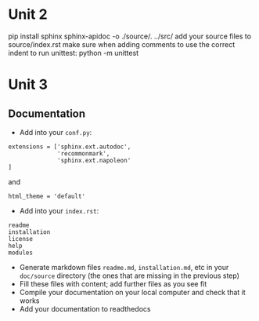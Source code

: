 # Unit 2
pip install sphinx
sphinx-apidoc -o ./source/. ../src/
add your source files to source/index.rst
make sure when adding comments to use the correct indent
to run unittest: python -m unittest

# Unit 3

## Documentation
- Add into your `conf.py`:
```
extensions = ['sphinx.ext.autodoc',
              'recommonmark',
              'sphinx.ext.napoleon'
]
```
and
```
html_theme = 'default'
```
- Add into your `index.rst`:
```
readme
installation
license
help
modules
```
- Generate markdown files `readme.md`, `installation.md`, etc in your `doc/source` directory (the ones that are missing in the previous step)
- Fill these files with content; add further files as you see fit
- Compile your documentation on your local computer and check that it works
- Add your documentation to readthedocs
